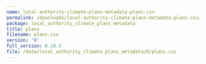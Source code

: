```yaml
---
name: local-authority-climate-plans-metadata-plans-csv
permalink: /downloads/local-authority-climate-plans-metadata-plans-csv/0
package: local_authority_climate_plans_metadata
title: plans
filename: plans.csv
version: '0'
full_version: 0.19.3
file: /data/local_authority_climate_plans_metadata/0/plans.csv
---
```

